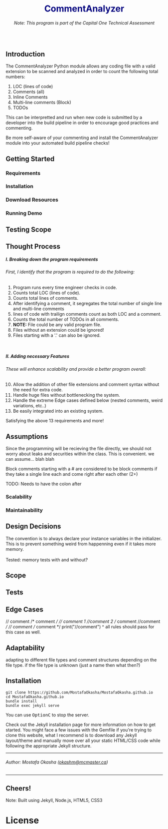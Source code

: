 <h1 style="text-align:center ; color:navy">CommentAnalyzer</h1>

<h6 style="text-align:center">Note: This program is part of the Capital One Technical Assessment</h6>


<br>

## Introduction
The CommentAnalyzer Python module allows any coding file with a valid extension to be scanned and 
analyzed in order to count the following total numbers:
1. LOC (lines of code)
2. Comments (all)
3. Inline Comments
4. Multi-line comments (Block)
5. TODOs

This can be interpretted and run when new code is submitted by a developer into 
the build pipeline in order to encourage good practices and commenting.  
  
Be more self-aware of your commenting and install the CommentAnalyzer module into your automated build pipeline
checks!

## Getting Started

### Requirements

### Installation

### Download Resources

### Running Demo

## Testing Scope

## Thought Process

##### I. Breaking down the program requirements
###### First, I identify that the program is required to do the following:
1. Program runs every time engineer checks in code.
2. Counts total LOC (lines of code).
3. Counts total lines of comments.
4. After identifying a comment, it segregates the total number of single line and multi-line comments
5. lines of code with trailign comments count as both LOC and a comment.
6. Counts the total number of TODOs in all comments.
7. **NOTE:** File could be any valid program file.
8. Files without an extension could be ignored!
9. Files starting with a '.' can also be ignored.  
<br>

##### II. Adding necessary Features
###### These will enhance scalability and provide a better program overall:

10. Allow the addition of other file extensions and comment syntax without the need for extra code.
11. Handle huge files without bottlenecking the system.
12. Handle the extreme Edge cases defined below (nested comments, weird variations, etc..)
13. Be easily integrated into an existing system.

Satisfying the above 13 requirements and more! 


## Assumptions
Since the programming will be recieving the file directly, we should not worry about 
leaks and securities within the class. This is convenient.
we can assume... blah blah

Block comments starting with a # are considered to be block comments if they take
a single line each and come right after each other (2+)

TODO: Needs to have the colon after



### Scalability

### Maintainability




## Design Decisions
The convention is to always declare your instance variables in the initializer. 
This is to prevent something weird from happenning even if it takes more memory.  
<br>
Tested: memory tests with and without?

## Scope

## Tests

## Edge Cases
// comment
/* comment */
// comment 1 //comment 2
/* comment //comment */
// comment /* comment */
print("//comment")
^ all rules should pass for this case as well.



## Adaptability
adapting to different file types and comment structures depending on the file type.
if the file type is unknown (just a name then what then?)


## Installation

```console
git clone https://github.com/MostafaOkasha/MostafaOkasha.github.io
cd MostafaOkasha.github.io
bundle install
bundle exec jekyll serve
```

You can use <kbd>Option</kbd><kbd>C</kbd> to stop the server.

Check out the Jekyll installation page for more information on how to get started. You might face a few issues with the Gemfile if you're trying to clone this website, what I recommend is to download any Jekyll layout/theme and manually move over all your static HTML/CSS code while following the appropriate Jekyll structure.


---
###### Author: Mostafa Okasha (okashm@mcmaster.ca)
---

## Cheers!

Note: Built using Jekyll, Node.js, HTML5, CSS3

# License

